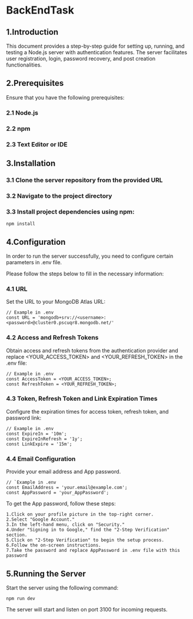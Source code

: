 # BackEndTask
## 1.Introduction
This document provides a step-by-step guide for setting up, running, and testing a Node.js server with authentication features. The server facilitates user registration, login, password recovery, and post creation functionalities.
## 2.Prerequisites
Ensure that you have the following prerequisites:

### 2.1 Node.js

### 2.2 npm 

### 2.3 Text Editor or IDE

## 3.Installation

### 3.1 Clone the server repository from the provided URL

### 3.2 Navigate to the project directory

### 3.3 Install project dependencies using npm:
```
npm install
```
      

## 4.Configuration
In order to run the server successfully, you need to configure certain parameters in .env file.

Please follow the steps below to fill in the necessary information:

### 4.1 URL

Set the URL to your MongoDB Atlas URL:
```
// Example in .env
const URL = 'mongodb+srv://<username>:<password>@cluster0.pscuqr8.mongodb.net/'
```
### 4.2 Access and Refresh Tokens

Obtain access and refresh tokens from the authentication provider and replace <YOUR_ACCESS_TOKEN> and <YOUR_REFRESH_TOKEN> in the .env file:
```
// Example in .env
const AccessToken = <YOUR_ACCESS_TOKEN>;
const RefreshToken = <YOUR_REFRESH_TOKEN>;
```
### 4.3 Token, Refresh Token and Link Expiration Times

Configure the expiration times for access token, refresh token, and password link:
```
// Example in .env
const ExpireIn = '10m';
const ExpireInRefresh = '1y';
const LinkExpire = '15m';
```
### 4.4 Email Configuration

Provide your email address and App password.
```
// `Example in .env
const EmailAddress = 'your.email@example.com';
const AppPassword = 'your_AppPassword';
```

To get the App password, follow these steps:
```
1.Click on your profile picture in the top-right corner.
2.Select "Google Account."
3.In the left-hand menu, click on "Security."
4.Under "Signing in to Google," find the "2-Step Verification" section.
5.Click on "2-Step Verification" to begin the setup process.
6.Follow the on-screen instructions.
7.Take the password and replace AppPassword in .env file with this password
```
## 5.Running the Server
Start the server using the following command:
```
npm run dev
```
The server will start and listen on port 3100 for incoming requests.

